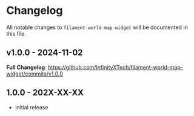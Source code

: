 # Changelog

All notable changes to `filament-world-map-widget` will be documented in this file.

## v1.0.0 - 2024-11-02

**Full Changelog**: https://github.com/InfinityXTech/filament-world-map-widget/commits/v1.0.0

## 1.0.0 - 202X-XX-XX

- initial release
